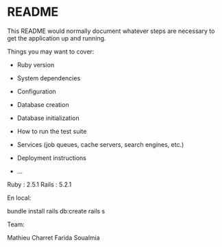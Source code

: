 # README

This README would normally document whatever steps are necessary to get the
application up and running.

Things you may want to cover:

* Ruby version

* System dependencies

* Configuration

* Database creation

* Database initialization

* How to run the test suite

* Services (job queues, cache servers, search engines, etc.)

* Deployment instructions

* ...

Ruby : 2.5.1 
Rails : 5.2.1 

En local: 

bundle install
rails db:create
rails s 


Team: 

Mathieu Charret
Farida Soualmia